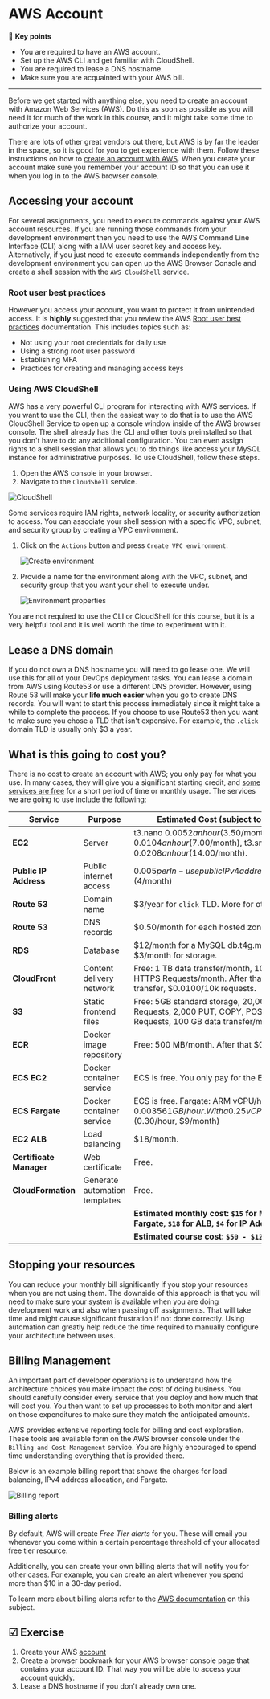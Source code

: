 # AWS Account

🔑 **Key points**

- You are required to have an AWS account.
- Set up the AWS CLI and get familiar with CloudShell.
- You are required to lease a DNS hostname.
- Make sure you are acquainted with your AWS bill.

---

Before we get started with anything else, you need to create an account with Amazon Web Services (AWS). Do this as soon as possible as you will need it for much of the work in this course, and it might take some time to authorize your account.

There are lots of other great vendors out there, but AWS is by far the leader in the space, so it is good for you to get experience with them. Follow these instructions on how to [create an account with AWS](https://aws.amazon.com/premiumsupport/knowledge-center/create-and-activate-aws-account/). When you create your account make sure you remember your account ID so that you can use it when you log in to the AWS browser console.

## Accessing your account

For several assignments, you need to execute commands against your AWS account resources. If you are running those commands from your development environment then you need to use the AWS Command Line Interface (CLI) along with a IAM user secret key and access key. Alternatively, if you just need to execute commands independently from the development environment you can open up the AWS Browser Console and create a shell session with the `AWS CloudShell` service.

### Root user best practices

However you access your account, you want to protect it from unintended access. It is **highly** suggested that you review the AWS [Root user best practices](https://docs.aws.amazon.com/IAM/latest/UserGuide/root-user-best-practices.html) documentation. This includes topics such as:

- Not using your root credentials for daily use
- Using a strong root user password
- Establishing MFA
- Practices for creating and managing access keys

### Using AWS CloudShell

AWS has a very powerful CLI program for interacting with AWS services. If you want to use the CLI, then the easiest way to do that is to use the AWS CloudShell Service to open up a console window inside of the AWS browser console. The shell already has the CLI and other tools preinstalled so that you don't have to do any additional configuration. You can even assign rights to a shell session that allows you to do things like access your MySQL instance for administrative purposes. To use CloudShell, follow these steps.

1. Open the AWS console in your browser.
1. Navigate to the `CloudShell` service.

![CloudShell](cloudshell.png)

Some services require IAM rights, network locality, or security authorization to access. You can associate your shell session with a specific VPC, subnet, and security group by creating a VPC environment.

1. Click on the `Actions` button and press `Create VPC environment`.

   ![Create environment](createEnvironment.png)

1. Provide a name for the environment along with the VPC, subnet, and security group that you want your shell to execute under.

   ![Environment properties](cloudshellEnvironment.png)

You are not required to use the CLI or CloudShell for this course, but it is a very helpful tool and it is well worth the time to experiment with it.

## Lease a DNS domain

If you do not own a DNS hostname you will need to go lease one. We will use this for all of your DevOps deployment tasks. You can lease a domain from AWS using Route53 or use a different DNS provider. However, using Route 53 will make your **life much easier** when you go to create DNS records. You will want to start this process immediately since it might take a while to complete the process. If you choose to use Route53 then you want to make sure you chose a TLD that isn't expensive. For example, the `.click` domain TLD is usually only $3 a year.

## What is this going to cost you?

There is no cost to create an account with AWS; you only pay for what you use. In many cases, they will give you a significant starting credit, and [some services are free](https://aws.amazon.com/free) for a short period of time or monthly usage. The services we are going to use include the following:

| Service                 | Purpose                       | Estimated Cost (subject to change)                                                                                      |
| ----------------------- | ----------------------------- | ----------------------------------------------------------------------------------------------------------------------- |
| **EC2**                 | Server                        | t3.nano $0.0052 an hour ($3.50/month), t3.micro $0.0104 an hour ($7.00/month), t3.small $0.0208 an hour ($14.00/month). |
| **Public IP Address**   | Public internet access        | $0.005 per In-use public IPv4 address per hour. ($4/month)                                                              |
| **Route 53**            | Domain name                   | $3/year for `click` TLD. More for others.                                                                               |
| **Route 53**            | DNS records                   | $0.50/month for each hosted zone.                                                                                       |
| **RDS**                 | Database                      | $12/month for a MySQL db.t4g.micro instance. $3/month for storage.                                                      |
| **CloudFront**          | Content delivery network      | Free: 1 TB data transfer/month, 10,000,000 HTTPS Requests/month. After that $0.085/TB transfer, $0.0100/10k requests.   |
| **S3**                  | Static frontend files         | Free: 5GB standard storage, 20,000 GET Requests; 2,000 PUT, COPY, POST, or LIST Requests, 100 GB data transfer/month.   |
| **ECR**                 | Docker image repository       | Free: 500 MB/month. After that $0.10/GB.                                                                                |
| **ECS EC2**             | Docker container service      | ECS is free. You only pay for the EC2 instance.                                                                         |
| **ECS Fargate**         | Docker container service      | ECS is free. Fargate: ARM vCPU/hour $0.03238, $0.00356 1 GB/hour. With a 0.25 vCPU 0.011551/hr. ($0.30/hour, $9/month)  |
| **EC2 ALB**             | Load balancing                | $18/month.                                                                                                              |
| **Certificate Manager** | Web certificate               | Free.                                                                                                                   |
| **CloudFormation**      | Generate automation templates | Free.                                                                                                                   |
|                         |                               | **Estimated monthly cost: `$15` for MySQL, `$10` for Fargate, `$18` for ALB, `$4` for IP Address**                      |
|                         |                               | **Estimated course cost: `$50 - $120`**                                                                                 |

## Stopping your resources

You can reduce your monthly bill significantly if you stop your resources when you are not using them. The downside of this approach is that you will need to make sure your system is available when you are doing development work and also when passing off assignments. That will take time and might cause significant frustration if not done correctly. Using automation can greatly help reduce the time required to manually configure your architecture between uses.

## Billing Management

An important part of developer operations is to understand how the architecture choices you make impact the cost of doing business. You should carefully consider every service that you deploy and how much that will cost you. You then want to set up processes to both monitor and alert on those expenditures to make sure they match the anticipated amounts.

AWS provides extensive reporting tools for billing and cost exploration. These tools are available form on the AWS browser console under the `Billing and Cost Management` service. You are highly encouraged to spend time understanding everything that is provided there.

Below is an example billing report that shows the charges for load balancing, IPv4 address allocation, and Fargate.

![Billing report](billingReport.png)

### Billing alerts

By default, AWS will create _Free Tier alerts_ for you. These will email you whenever you come within a certain percentage threshold of your allocated free tier resource.

Additionally, you can create your own billing alerts that will notify you for other cases. For example, you can create an alert whenever you spend more than $10 in a 30-day period.

To learn more about billing alerts refer to the [AWS documentation](https://docs.aws.amazon.com/AmazonCloudWatch/latest/monitoring/monitor_estimated_charges_with_cloudwatch.html) on this subject.

## ☑ Exercise

1. Create your AWS [account](https://aws.amazon.com/premiumsupport/knowledge-center/create-and-activate-aws-account/)
1. Create a browser bookmark for your AWS browser console page that contains your account ID. That way you will be able to access your account quickly.
1. Lease a DNS hostname if you don't already own one.
